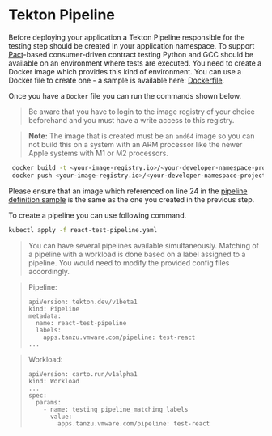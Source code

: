 # Tekton Pipeline

Before deploying your application a Tekton Pipeline responsible for the testing step should be created in your application
namespace. To support [Pact](https://docs.pact.io/)-based consumer-driven contract testing Python and GCC should be available on an environment where
tests are executed. You need to create a Docker image which provides this kind of environment.
You can use a Docker file to create one - a sample is available here: [Dockerfile](./Dockerfile).

Once you have a `Docker` file you can run the commands shown below.

> Be aware that you have to login to the image registry of your choice beforehand and you must have a write access to this registry.

> **Note:** The image that is created must be an `amd64` image so you can not build this on a system with an ARM processor like the newer Apple systems with M1 or M2 processors.

```bash
 docker build -t <your-image-registry.io>/<your-developer-namespace-project>/react-test-with-pact:node-19 - < Dockerfile
 docker push <your-image-registry.io>/<your-developer-namespace-project>/react-test-with-pact:node-19
```

Please ensure that an image which referenced on line 24 in the [pipeline definition sample](./tekton/react-test-pipeline.yaml)  is the same as the one you created in the previous step.

To create a pipeline you can use following command.

```bash
kubectl apply -f react-test-pipeline.yaml
```

> You can have several pipelines available simultaneously. Matching of a pipeline with a workload is done based on a label assigned to a pipeline. You would need to modify the provided config files accordingly.

> Pipeline:
> ```
> apiVersion: tekton.dev/v1beta1
> kind: Pipeline
> metadata:
>   name: react-test-pipeline
>   labels:
>     apps.tanzu.vmware.com/pipeline: test-react
> ...
> ```

> Workload:
> ```
> apiVersion: carto.run/v1alpha1
> kind: Workload
> ...
> spec:
>   params:
>     - name: testing_pipeline_matching_labels
>       value:
>         apps.tanzu.vmware.com/pipeline: test-react
> ``` 
